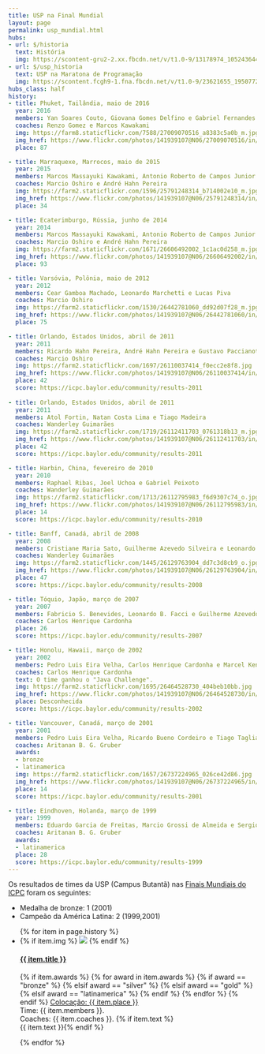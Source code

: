 ```yaml
---
title: USP na Final Mundial
layout: page
permalink: usp_mundial.html
hubs:
- url: $/historia
  text: História
  img: https://scontent-gru2-2.xx.fbcdn.net/v/t1.0-9/13178974_1052436444837068_7849793169344886514_n.jpg?oh=a6d908919625aa11d50dfc7ec81e144b&oe=5A8AC708
- url: $/usp_historia
  text: USP na Maratona de Programação
  img: https://scontent.fcgh9-1.fna.fbcdn.net/v/t1.0-9/23621655_1950772751604780_3997067989440111852_n.jpg?oh=95b673adee686b7e8d520a07f03c17a3&oe=5ABBEC06
hubs_class: half
history:
- title: Phuket, Tailândia, maio de 2016
  year: 2016
  members: Yan Soares Couto, Giovana Gomes Delfino e Gabriel Fernandes de Oliveira
  coaches: Renzo Gomez e Marcos Kawakami
  img: https://farm8.staticflickr.com/7588/27009070516_a8383c5a0b_m.jpg
  img_href: https://www.flickr.com/photos/141939107@N06/27009070516/in/album-2157668540482736/
  place: 87

- title: Marraquexe, Marrocos, maio de 2015
  year: 2015
  members: Marcos Massayuki Kawakami, Antonio Roberto de Campos Junior e Stefano Tommasini
  coaches: Marcio Oshiro e André Hahn Pereira
  img: https://farm2.staticflickr.com/1596/25791248314_b714002e10_m.jpg
  img_href: https://www.flickr.com/photos/141939107@N06/25791248314/in/album-72157664781781924/
  place: 34

- title: Ecaterimburgo, Rússia, junho de 2014
  year: 2014
  members: Marcos Massayuki Kawakami, Antonio Roberto de Campos Junior e Stefano Tommasini
  coaches: Marcio Oshiro e André Hahn Pereira
  img: https://farm2.staticflickr.com/1671/26606492002_1c1ac0d258_m.jpg
  img_href: https://www.flickr.com/photos/141939107@N06/26606492002/in/album-72157667709469065/
  place: 93

- title: Varsóvia, Polônia, maio de 2012
  year: 2012
  members: Cear Gamboa Machado, Leonardo Marchetti e Lucas Piva
  coaches: Marcio Oshiro
  img: https://farm2.staticflickr.com/1530/26442781060_dd92d07f28_m.jpg
  img_href: https://www.flickr.com/photos/141939107@N06/26442781060/in/album-72157667576727741/
  place: 75

- title: Orlando, Estados Unidos, abril de 2011
  year: 2011
  members: Ricardo Hahn Pereira, André Hahn Pereira e Gustavo Paccianotto Gouveia
  coaches: Marcio Oshiro
  img: https://farm2.staticflickr.com/1697/26110037414_f0ecc2e8f8.jpg
  img_href: https://www.flickr.com/photos/141939107@N06/26110037414/in/album-72157667747508785/
  place: 42
  score: https://icpc.baylor.edu/community/results-2011
  
- title: Orlando, Estados Unidos, abril de 2011
  year: 2011
  members: Atol Fortin, Natan Costa Lima e Tiago Madeira
  coaches: Wanderley Guimarães
  img: https://farm2.staticflickr.com/1719/26112411703_0761318b13_m.jpg
  img_href: https://www.flickr.com/photos/141939107@N06/26112411703/in/album-72157667747508785/
  place: 42
  score: https://icpc.baylor.edu/community/results-2011

- title: Harbin, China, fevereiro de 2010
  year: 2010
  members: Raphael Ribas, Joel Uchoa e Gabriel Peixoto
  coaches: Wanderley Guimarães
  img: https://farm2.staticflickr.com/1713/26112795983_f6d9307c74_o.jpg
  img_href: https://www.flickr.com/photos/141939107@N06/26112795983/in/album-72157667578183701/
  place: 14
  score: https://icpc.baylor.edu/community/results-2010

- title: Banff, Canadá, abril de 2008
  year: 2008
  members: Cristiane Maria Sato, Guilherme Azevedo Silveira e Leonardo B. Facci
  coaches: Wanderley Guimarães
  img: https://farm2.staticflickr.com/1445/26129763904_dd7c3d8cb9_o.jpg
  img_href: https://www.flickr.com/photos/141939107@N06/26129763904/in/album-72157667183078740/
  place: 47
  score: https://icpc.baylor.edu/community/results-2008

- title: Tóquio, Japão, março de 2007
  year: 2007
  members: Fabricio S. Benevides, Leonardo B. Facci e Guilherme Azevedo Silveira
  coaches: Carlos Henrique Cardonha
  place: 26
  score: https://icpc.baylor.edu/community/results-2007

- title: Honolu, Hawaii, março de 2002
  year: 2002
  members: Pedro Luis Eira Velha, Carlos Henrique Cardonha e Marcel Kenji de Carli Silva
  coaches: Carlos Henrique Cardonha
  text: O time ganhou o "Java Challenge".
  img: https://farm2.staticflickr.com/1695/26464528730_404beb10bb.jpg
  img_href: https://www.flickr.com/photos/141939107@N06/26464528730/in/album-72157667792330925/
  place: Desconhecida
  score: https://icpc.baylor.edu/community/results-2002

- title: Vancouver, Canadá, março de 2001
  year: 2001
  members: Pedro Luis Eira Velha, Ricardo Bueno Cordeiro e Tiago Tagliari Martinez
  coaches: Aritanan B. G. Gruber
  awards: 
  - bronze
  - latinamerica
  img: https://farm2.staticflickr.com/1657/26737224965_026ce42d86.jpg
  img_href: https://www.flickr.com/photos/141939107@N06/26737224965/in/album-72157665424879804/
  place: 14
  score: https://icpc.baylor.edu/community/results-2001

- title: Eindhoven, Holanda, março de 1999
  year: 1999
  members: Eduardo Garcia de Freitas, Marcio Grossi de Almeida e Sergio Gabriel Tavares
  coaches: Aritanan B. G. Gruber
  awards: 
  - latinamerica
  place: 28
  score: https://icpc.baylor.edu/community/results-1999
---
```


Os resultados de times da USP (Campus Butantã) nas [Finais Mundiais do ICPC](https://icpc.baylor.edu/) foram os seguintes:
- <i class="fa fa-star" style="color:#cd7f32" title="Medalha de bronze"></i> Medalha de bronze: 1 (2001)
- <i class="fa fa-certificate" style="color:blue" title="Campeão da América Latina"></i> Campeão da América Latina: 2 (1999,2001)

<ul class="history-list">
{% for item in page.history %}
<li>
{% if item.img %}
  <a target="_blank" href="{{ item.img_href }}"><img src="{{ item.img }}"></a>
{% endif %}
<h4>
 <a target="_blank" href="https://icpc.baylor.edu/community/history-icpc-{{ item.year }}">{{ item.title }}</a> 
</h4>
<p>
{% if item.awards %}
{% for award in item.awards %}
  {% if award == "bronze" %}<i class="fa fa-star" style="color:#cd7f32" title="Medalha de bronze"></i>
  {% elsif award == "silver" %}<i class="fa fa-star" style="color:#c0c0c0" title="Medalha de prata"></i>
  {% elsif award == "gold" %}<i class="fa fa-star" style="color:#ffd700" title="Medalha de ouro"></i>
  {% elsif award == "latinamerica" %}<i class="fa fa-certificate" style="color:blue" title="Campeão da América Latina"></i>
  {% endif %}
{% endfor %}
{% endif %}
<a href="{% if item.score %}{{ item.score }}{% else %}http://static.kattis.com/icpc/wf{{ item.year }}/{% endif %}" title="placar"><i class="fa fa-th-list" title="Placar"></i> Colocação: {{ item.place }}</a><br>
Time: {{ item.members }}. <br>
Coaches: {{ item.coaches }}.
{% if item.text %}<br>{{ item.text }}{% endif %}
</p>
</li>
{% endfor %}
</ul>
